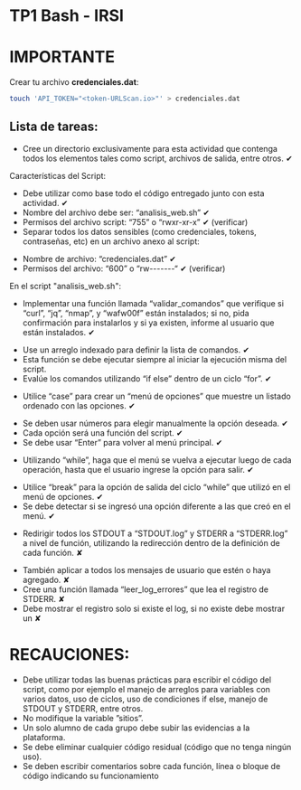 # TP1 Bash - IRSI
# IMPORTANTE

Crear tu archivo **credenciales.dat**:

```bash
touch 'API_TOKEN="<token-URLScan.io>"' > credenciales.dat
```

## Lista de tareas:
+ Cree un directorio exclusivamente para esta actividad que contenga todos los
elementos tales como script, archivos de salida, entre otros. ✔

Características del Script:
* Debe utilizar como base todo el código entregado junto con esta actividad. ✔
* Nombre del archivo debe ser: “analisis_web.sh” ✔
* Permisos del archivo script: “755” o “rwxr-xr-x” ✔ (verificar)
* Separar todos los datos sensibles (como credenciales, tokens, contraseñas, etc)
en un archivo anexo al script:
+ Nombre de archivo: “credenciales.dat” ✔ 
+ Permisos del archivo: “600” o “rw-------“ ✔ (verificar)

En el script "analisis_web.sh":
* Implementar una función llamada “validar_comandos” que verifique si “curl”,
“jq”, “nmap”, y “wafw00f” están instalados; si no, pida confirmación para
instalarlos y si ya existen, informe al usuario que están instalados. ✔
+ Use un arreglo indexado para definir la lista de comandos. ✔
+ Esta función se debe ejecutar siempre al iniciar la ejecución misma del
script.
+ Evalúe los comandos utilizando “if else” dentro de un ciclo “for”. ✔
* Utilice “case” para crear un “menú de opciones” que muestre un listado 
ordenado con las opciones. ✔
+ Se deben usar números para elegir manualmente la opción deseada. ✔
+ Cada opción será una función del script. ✔
+ Se debe usar “Enter” para volver al menú principal. ✔
* Utilizando “while”, haga que el menú se vuelva a ejecutar luego de cada
operación, hasta que el usuario ingrese la opción para salir. ✔
+ Utilice “break” para la opción de salida del ciclo “while” que utilizó en el
menú de opciones. ✔
+ Se debe detectar si se ingresó una opción diferente a las que creó en el
menú. ✔
* Redirigir todos los STDOUT a “STDOUT.log” y STDERR a “STDERR.log” a
nivel de función, utilizando la redirección dentro de la definición de cada función. ✘
+ También aplicar a todos los mensajes de usuario que estén o haya
agregado. ✘
+ Cree una función llamada “leer_log_errores” que lea el registro de STDERR. ✘
+  Debe mostrar el registro solo si existe el log, si no existe debe mostrar un ✘

# RECAUCIONES:
* Debe utilizar todas las buenas prácticas para escribir el código del script, como
por ejemplo el manejo de arreglos para variables con varios datos, uso de ciclos,
uso de condiciones if else, manejo de STDOUT y STDERR, entre otros.
* No modifique la variable ”sitios”.
* Un solo alumno de cada grupo debe subir las evidencias a la plataforma.
* Se debe eliminar cualquier código residual (código que no tenga ningún uso).
* Se deben escribir comentarios sobre cada función, línea o bloque de código
indicando su funcionamiento

